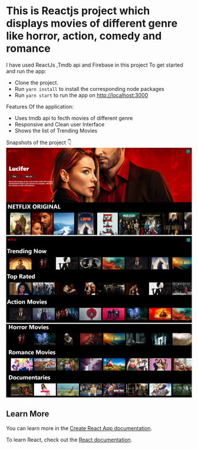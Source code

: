 # This is Reactjs project which displays movies of different genre like horror, action, comedy and romance 
I have used ReactJs ,Tmdb api and Firebase in this project 
To get started and run the app:

- Clone the project.
- Run `yarn install` to install the corresponding node packages
- Run `yarn start` to run the app on [http://localhost:3000](http://localhost:3000)

Features Of the application:

- Uses tmdb api to fecth movies of different genre
- Responsive and Clean user Interface
- Shows the list of Trending Movies

Snapshots of the project 👇
![Alt Text](/1.jpg?raw=true "Title")
![Alt Text](/2.jpg?raw=true "Title")
![Alt Text](/3.jpg?raw=true "Title")

## Learn More

You can learn more in the [Create React App documentation](https://facebook.github.io/create-react-app/docs/getting-started).

To learn React, check out the [React documentation](https://reactjs.org/).
